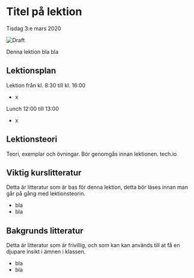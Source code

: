 # Titel på lektion

Tisdag 3:e mars 2020

![Draft](/dataatkomst/assets/images/draft.png)

Denna lektion bla bla

## Lektionsplan
Lektion från kl. 8:30 till kl. 16:00

* x

Lunch 12:00 till 13:00

* x

## Lektionsteori

Teori, exemplar och övningar. Bör genomgås innan lektionen.
tech.io

## Viktig kurslitteratur
Detta är litteratur som är bas för denna lektion, detta bör läses innan man går på gång med lektionsteorin.

* bla
* bla

## Bakgrunds litteratur
Detta är litteratur som är frivillig, och som kan kan används till at få en djupare insikt i ämnen i klassen.

* bla 
* bla
